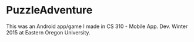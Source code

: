 # PuzzleAdventure
This was an Android app/game I made in CS 310 - Mobile App. Dev. Winter 2015 at Eastern Oregon University.
